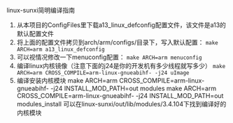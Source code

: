 linux-sunxi简明编译指南
1. 从本项目的ConfigFiles里下载a13_linux_defconfig配置文件，该文件是a13的默认配置文件
2. 将上面的配置文件拷贝到arch/arm/configs/目录下，写入默认配置：
	`make ARCH=arm a13_linux_defconfig`
3. 可以视情况修改一下menuconfig配置：
	`make ARCH=arm menuconfig`
4. 编译linux内核镜像（注意下面的j24是你的开发机有多少线程就写多少）
	`make ARCH=arm CROSS_COMPILE=arm-linux-gnueabihf- -j24 uImage`
5. 编译安装内核模块
	    make ARCH=arm CROSS_COMPILE=arm-linux-gnueabihf- -j24 INSTALL_MOD_PATH=out modules
    	make ARCH=arm CROSS_COMPILE=arm-linux-gnueabihf- -j24 INSTALL_MOD_PATH=out modules_install
	可以在linux-sunxi/out/lib/modules/3.4.104下找到编译好的内核模块